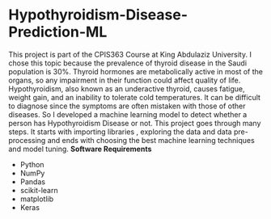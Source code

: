 # Hypothyroidism-Disease-Prediction-ML

This project is part of the CPIS363 Course at King Abdulaziz University.
I chose this topic because the prevalence of thyroid disease in the Saudi population is 30%. Thyroid hormones are metabolically active in most of the organs, so any impairment in their function could affect quality of life. Hypothyroidism, also known as an underactive thyroid, causes fatigue, weight gain, and an inability to tolerate cold temperatures. It can be difficult to diagnose since the symptoms are often mistaken with those of other diseases. So I developed a machine learning model to detect whether a person has Hypothyroidism Disease or not.
This project goes through many steps. It starts with importing libraries , exploring the data and data pre-processing and ends with choosing the best machine learning techniques and model tuning.
**Software Requirements**
- Python 
- NumPy
- Pandas
- scikit-learn
- matplotlib
- Keras
